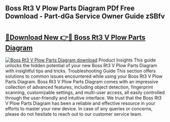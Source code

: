 ## Boss Rt3 V Plow Parts Diagram PDf Free Download - Part-dGa Service Owner Guide zSBfv

# <h2><a href="http://dfmw74.blite.top/?on=Boss+Rt3+V+Plow+Parts+Diagram">🔗Download New 👉🔴 Boss Rt3 V Plow Parts Diagram</a></h2>

[![Boss Rt3 V Plow Parts Diagram download](https://i.imgur.com/lujVjoI.png)](http://dfmw74.blite.top/?on=Boss+Rt3+V+Plow+Parts+Diagram)
Product Insights This guide unlocks the hidden potential of your new Boss Rt3 V Plow Parts Diagram with insightful tips and tricks. Troubleshooting Guide This section offers solutions to common issues encountered while using your Boss Rt3 V Plow Parts Diagram. Boss Rt3 V Plow Parts Diagram comes with an impressive collection of advanced features, including object detection, fingerprint scanning, customizable settings, and multi-user access, all easily controlled through the user-friendly and intuitive interface. We trust that the Boss Rt3 V Plow Parts Diagram has been a reliable and effective resource in your efforts to master your new device. In case of any queries or concerns, please do not hesitate to reach out to our customer service team.
